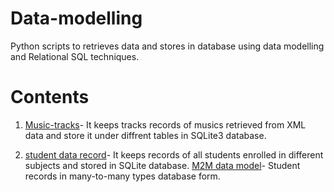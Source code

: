 # Data-modelling
Python scripts to retrieves data and stores in database using data modelling and Relational SQL techniques.

# Contents

1. [Music-tracks](https://github.com/VishalKr007/Data-modelling/tree/master/Music-tracks)- It keeps tracks records of musics retrieved
   from XML data and store it under diffrent tables in SQLite3 database.
   
2. [student data record](https://github.com/VishalKr007/Data-modelling/tree/master/student%20data%20record)- It keeps records of all           students enrolled in different subjects and stored in SQLite database.
   [M2M data model](https://github.com/VishalKr007/Data-modelling/tree/master/M2M%20data%20model)- Student records in many-to-many types 
   database form.
